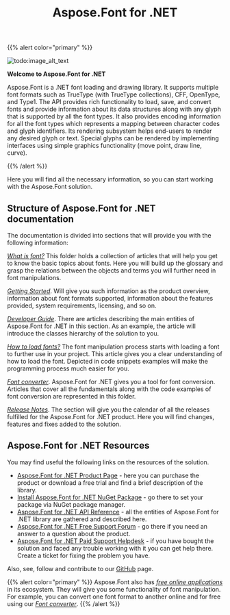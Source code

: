 ﻿---
title: Aspose.Font for .NET
type: docs
weight: 10
url: /net/
is_root: true
keywords: net library, manipulate fonts net, download fonts net, convert fonts net.
description: Aspose.Font for .NET is a comprehensive API for the developers, thinking about programming on font styles, fancy fonts and lettering styles. 
---

{{% alert color="primary" %}}

![todo:image_alt_text](home_1.png)

**Welcome to Aspose.Font for .NET**

Aspose.Font is a .NET font loading and drawing library. It supports multiple font formats such as TrueType (with TrueType collections), CFF, OpenType, and Type1. The API provides rich functionality to load, save, and convert fonts and provide information about its data structures along with any glyph that is supported by all the font types. It also provides encoding information for all the font types which represents a mapping between character codes and glyph identifiers. Its rendering subsystem helps end-users to render any desired glyph or text. Special glyphs can be rendered by implementing interfaces using simple graphics functionality (move point, draw line, curve).

{{% /alert %}}

Here you will find all the necessary information, so you can start working with the Aspose.Font solution. 

## **Structure of Aspose.Font for .NET documentation** ##

The documentation is divided into sections that will provide you with the following information:

[*What is font?*](https://docs.aspose.com/font/net/what-is-font/) This folder holds a collection of articles that will help you get to know the basic topics about fonts. Here you will build up the glossary and grasp the relations between the objects and terms you will further need in font manipulations.

[*Getting Started*](https://docs.aspose.com/font/net/getting-started/). Will give you such information as the product overview, information about font formats supported, information about the features provided, system requirements, licensing, and so on.

[*Developer Guide*](https://docs.aspose.com/font/net/developer-guide/). There are articles describing the main entities of Aspose.Font for .NET in this section. As an example, the article will introduce the classes hierarchy of the solution to you.

[*How to load fonts?*](https://docs.aspose.com/font/net/how-to-load-fonts/) The font manipulation process starts with loading a font to further use in your project. This article gives you a clear understanding of how to load the font. Depicted in code snippets examples will make the programming process much easier for you.

[*Font converter*](https://docs.aspose.com/font/net/convert/). Aspose.Font for .NET gives you a tool for font conversion. Articles that cover all the fundamentals along with the code examples of font conversion are represented in this folder.


[*Release Notes*](https://docs.aspose.com/font/net/release-notes/). The section will give you the calendar of all the releases fulfilled for the Aspose.Font for .NET product. Here you will find changes, features and fixes added to the solution.

## **Aspose.Font for .NET Resources**
You may find useful the following links on the resources of the solution. 

 
- [Aspose.Font for .NET Product Page](https://products.aspose.com/font/net/) - here you can purchase the product or download a free trial and find a brief description of the library.
- [Install Aspose.Font for .NET NuGet Package](https://www.nuget.org/packages/Aspose.Font/) - go there to set your package via NuGet package manager.
- [Aspose.Font for .NET API Reference](https://reference.aspose.com/font/net)  - all the entities of Aspose.Font for .NET library are gathered and described here.
- [Aspose.Font for .NET Free Support Forum](https://forum.aspose.com/c/font/41) - go there if you need an answer to a question about the product. 
- [Aspose.Font for .NET Paid Support Helpdesk](https://helpdesk.aspose.com/) - if you have bought the solution and faced any trouble working with it you can get help there. Create a ticket for fixing the problem you have.

Also, see, follow and contribute to our [GitHub](https://github.com/aspose-font/Aspose.Font-Documentation) page.

{{% alert color="primary" %}}
Aspose.Font also has [*free online applications*](https://products.aspose.app/font) in its ecosystem. They will give you some functionality of font manipulation. For example, you can convert one font format to another online and for free using our [*Font converter*](https://products.aspose.app/font/conversion).
{{% /alert %}}
